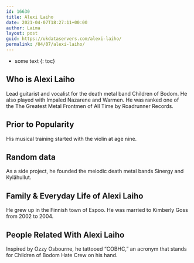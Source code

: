 ```yaml
---
id: 16630
title: Alexi Laiho
date: 2021-04-07T18:27:11+00:00
author: Laima
layout: post
guid: https://ukdataservers.com/alexi-laiho/
permalink: /04/07/alexi-laiho/
---
```


* some text
{: toc}


## Who is Alexi Laiho
                  
                  
                  
Lead guitarist and vocalist for the death metal band Children of Bodom. He also played with Impaled Nazarene and Warmen. He was ranked one of the The Greatest Metal Frontmen of All Time by Roadrunner Records. 
                  
              
            
              
            
                
                
                
## Prior to Popularity
                  
                  
                  
His musical training started with the violin at age nine.
                  
              
            
              
            
                
                
                
## Random data
                  
                  
                  
As a side project, he founded the melodic death metal bands Sinergy and Kylähullut.
                  
              
            
              
            
                
                
                
## Family & Everyday Life of Alexi Laiho
                  
                  
                  
He grew up in the Finnish town of Espoo. He was married to Kimberly Goss from 2002 to 2004.
                  
              
            
              
            
                
                
                
## People Related With Alexi Laiho
                  
                  
                  
Inspired by Ozzy Osbourne, he tattooed &#8220;COBHC,&#8221; an acronym that stands for Children of Bodom Hate Crew on his hand.
                  
              
            
              
            
                
              
            
              
              
            
            
              
            
          
          
          